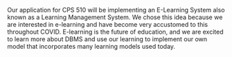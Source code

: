 Our application for CPS 510 will be implementing an E-Learning System also known as a Learning Management System. We chose this idea because we are interested in e-learning and have become very accustomed to this throughout COVID. E-learning is the future of education, and we are excited to learn more about DBMS and use our learning to implement our own model that incorporates many learning models used today.
